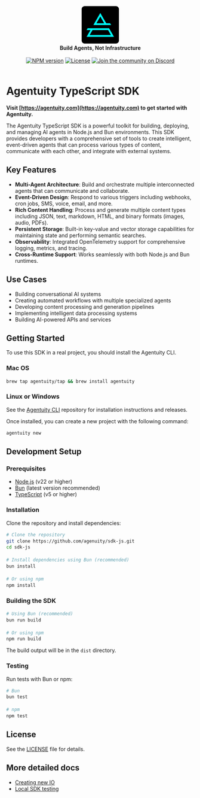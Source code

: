 <div align="center">
    <img src="https://raw.githubusercontent.com/agentuity/sdk-js/main/.github/Agentuity.png" alt="Agentuity" width="100"/> <br/>
    <strong>Build Agents, Not Infrastructure</strong> <br/>
<br />
<a href="https://npm.im/@agentuity/sdk"><img alt="NPM version" src="https://img.shields.io/npm/v/%40agentuity%2Fsdk.svg"></a>
<a href="https://github.com/agentuity/sdk-js/blob/main/README.md"><img alt="License" src="https://badgen.now.sh/badge/license/Apache-2.0"></a>
<a href="https://discord.gg/vtn3hgUfuc"><img alt="Join the community on Discord" src="https://img.shields.io/discord/1332974865371758646.svg?style=flat"></a>
</div>
<br />

# Agentuity TypeScript SDK


**Visit [https://agentuity.com](https://agentuity.com) to get started with Agentuity.**




The Agentuity TypeScript SDK is a powerful toolkit for building, deploying, and managing AI agents in Node.js and Bun environments. This SDK provides developers with a comprehensive set of tools to create intelligent, event-driven agents that can process various types of content, communicate with each other, and integrate with external systems.

## Key Features

- **Multi-Agent Architecture**: Build and orchestrate multiple interconnected agents that can communicate and collaborate.
- **Event-Driven Design**: Respond to various triggers including webhooks, cron jobs, SMS, voice, email, and more.
- **Rich Content Handling**: Process and generate multiple content types including JSON, text, markdown, HTML, and binary formats (images, audio, PDFs).
- **Persistent Storage**: Built-in key-value and vector storage capabilities for maintaining state and performing semantic searches.
- **Observability**: Integrated OpenTelemetry support for comprehensive logging, metrics, and tracing.
- **Cross-Runtime Support**: Works seamlessly with both Node.js and Bun runtimes.

## Use Cases

- Building conversational AI systems
- Creating automated workflows with multiple specialized agents
- Developing content processing and generation pipelines
- Implementing intelligent data processing systems
- Building AI-powered APIs and services

## Getting Started

To use this SDK in a real project, you should install the Agentuity CLI.

### Mac OS

```bash
brew tap agentuity/tap && brew install agentuity
```

### Linux or Windows

See the [Agentuity CLI](https://github.com/agenuity/cli) repository for installation instructions and releases.

Once installed, you can create a new project with the following command:

```bash
agentuity new
```


## Development Setup

### Prerequisites

- [Node.js](https://nodejs.org/en/download/) (v22 or higher)
- [Bun](https://bun.sh/docs/installation) (latest version recommended)
- [TypeScript](https://www.typescriptlang.org/download) (v5 or higher)

### Installation

Clone the repository and install dependencies:

```bash
# Clone the repository
git clone https://github.com/agenuity/sdk-js.git
cd sdk-js

# Install dependencies using Bun (recommended)
bun install

# Or using npm
npm install
```

### Building the SDK

```bash
# Using Bun (recommended)
bun run build

# Or using npm
npm run build
```

The build output will be in the `dist` directory.

### Testing

Run tests with Bun or npm:

```bash
# Bun
bun test

# npm
npm test
```

## License

See the [LICENSE](LICENSE.md) file for details.


## More detailed docs
- [Creating new IO](./docs/adding-new-io.md)
- [Local SDK testing](./docs/testing-local-sdk.md)